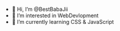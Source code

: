 - 👋 Hi, I’m @BestBabaJii
- 👀 I’m interested in WebDevlopment
- 🌱 I’m currently learning CSS & JavaScript

<!---
BestBabaJii/BestBabaJii is a ✨ special ✨ repository because its `README.md` (this file) appears on your GitHub profile.
You can click the Preview link to take a look at your changes.
--->

